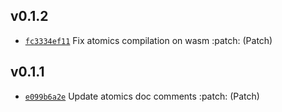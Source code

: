 ## v0.1.2

* [`fc3334ef11`](https://github.com/yamadapc/augmented-audio/commits/fc3334ef11) Fix atomics compilation on wasm :patch: (Patch)

## v0.1.1

* [`e099b6a2e`](https://github.com/yamadapc/augmented-audio/commits/e099b6a2e) Update atomics doc comments :patch: (Patch)

